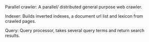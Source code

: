 Parallel crawler:
A parallel/ distributed general purpose web crawler.

Indexer:
Builds inverted indexes, a document url list and lexicon from crawled pages.

Query:
Query processor, takes several query terms and return search results.
